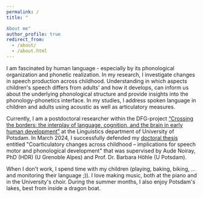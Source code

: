 ```yaml
---
permalink: /
title: "

About me"
author_profile: true
redirect_from: 
  - /about/
  - /about.html
---
```


I am fascinated by human language - especially by its phonological organization and phonetic realization. In my research, I investigate changes in speech production across childhood. Understanding in which aspects children's speech differs from adults' and how it develops, can inform us about the underlying phonological structure and provide insights into the phonology-phonetics interface. In my studies, I address spoken language in children and adults using acoustic as well as articulatory measures.

Currently, I am a postdoctoral researcher within the DFG-project [“Crossing the borders: the interplay of language, cognition, and the brain in early human development”](https://crossing-project.de/) at the Linguistics department of University of Potsdam.
In March 2024, I successfully defended my [doctoral thesis](https://doi.org/10.25932/publishup-63012) entitled "Coarticulatory changes across childhood – implications for speech motor and phonological development" that was supervised by Aude Noiray, PhD (HDR) (U Grenoble Alpes) and Prof. Dr. Barbara Höhle (U Potsdam).

When I don't work, I spend time with my children (playing, baking, biking, ... and monitoring their language ;)). I love making music, both at the piano and in the University's choir. During the summer months, I also enjoy Potsdam's lakes, best from inside a dragon boat.


